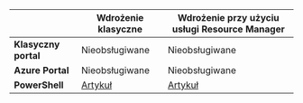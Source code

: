 |  | **Wdrożenie klasyczne** | **Wdrożenie przy użyciu usługi Resource Manager** |
| --- | --- | --- |
| **Klasyczny portal** |Nieobsługiwane |Nieobsługiwane |
| **Azure Portal** |Nieobsługiwane |Nieobsługiwane |
| **PowerShell** |[Artykuł](../articles/expressroute/expressroute-howto-coexist-classic.md) |[Artykuł](../articles/expressroute/expressroute-howto-coexist-resource-manager.md) |

<!--HONumber=Sep16_HO3-->


